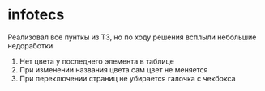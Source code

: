 # infotecs

Реализовал все пунткы из ТЗ, но по ходу решения всплыли небольшие недоработки

1. Нет цвета у последнего элемента в таблице
2. При изменении названия цвета сам цвет не меняется
3. При переключении страниц не убирается галочка с чекбокса
